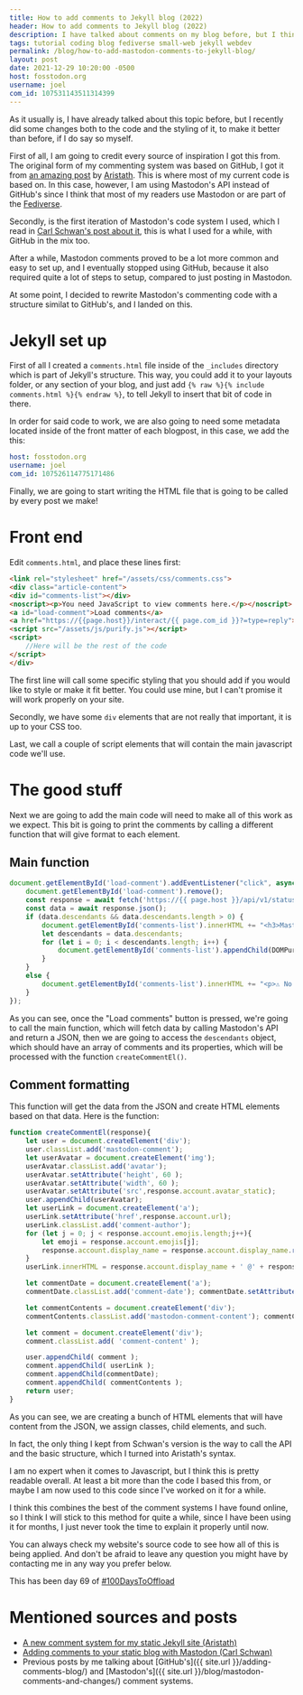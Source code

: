 ```yaml
---
title: How to add comments to Jekyll blog (2022)
header: How to add comments to Jekyll blog (2022)
description: I have talked about comments on my blog before, but I think I finally found the final iteration of it, and it's now live!
tags: tutorial coding blog fediverse small-web jekyll webdev
permalink: /blog/how-to-add-mastodon-comments-to-jekyll-blog/
layout: post
date: 2021-12-29 10:20:00 -0500
host: fosstodon.org
username: joel
com_id: 107531143511314399
---
```


As it usually is, I have already talked about this topic before, but I recently
did some changes both to the code and the styling of it, to make it better than
before, if I do say so myself.

First of all, I am going to credit every source of inspiration I got this from.
The original form of my commenting system was based on GitHub, I got it from
[an amazing post](https://aristath.github.io/blog/static-site-comments-using-github-issues-api)
by [Aristath](https://github.com/aristath). This is where most of my
current code is based on. In this case, however, I am using Mastodon's API instead of
GitHub's since I think that most of my readers use Mastodon or are part of the
[Fediverse](https://en.wikipedia.org/wiki/Fediverse).

Secondly, is the first iteration of Mastodon's code system I used, which I read
in [Carl Schwan's post about it](https://carlschwan.eu/2020/12/29/adding-comments-to-your-static-blog-with-mastodon/), this is what I used for a while, with GitHub in the mix too. 

After a while, Mastodon comments proved to be a lot more common and easy to set
up, and I eventually stopped using GitHub, because it also required quite a lot
of steps to setup, compared to just posting in Mastodon. 

At some point, I decided to rewrite Mastodon's commenting code with a structure
similat to GitHub's, and I landed on this.


# Jekyll set up

First of all I created a `comments.html` file inside of the `_includes` directory 
which is part of Jekyll's structure. This way, you could add it to your layouts
folder, or any section of your blog, and just add `{% raw %}{% include
comments.html %}{% endraw %}`, to tell Jekyll to insert that bit of code in there.

In order for said code to work, we are also going to need some metadata located
inside of the front matter of each blogpost, in this case, we add the this:

```yaml
host: fosstodon.org
username: joel
com_id: 107526114775171486

```
Finally, we are going to start writing the HTML file that is going to be called
by every post we make!

# Front end

Edit `comments.html`, and place these lines first:

```html
<link rel="stylesheet" href="/assets/css/comments.css">
<div class="article-content">
<div id="comments-list"></div>
<noscript><p>You need JavaScript to view comments here.</p></noscript>
<a id="load-comment">Load comments</a> 
<a href="https://{{page.host}}/interact/{{ page.com_id }}?=type=reply">Reply via Mastodon</a><br>
<script src="/assets/js/purify.js"></script>
<script>
    //Here will be the rest of the code
</script>
</div>
```

The first line will call some specific styling that you should add if you would
like to style or make it fit better. You could use mine, but I can't promise it
will work properly on your site.

Secondly, we have some `div` elements that are not really that important, it is
up to your CSS too.

Last, we call a couple of script elements that will contain the main javascript
code we'll use.

# The good stuff

Next we are going to add the main code will need to make all of this work as we
expect. This bit is going to print the comments by calling a different function
that will give format to each element.

## Main function

```javascript
document.getElementById('load-comment').addEventListener("click", async () => {
    document.getElementById('load-comment').remove();
    const response = await fetch('https://{{ page.host }}/api/v1/statuses/{{ page.com_id }}/context');
    const data = await response.json();
    if (data.descendants && data.descendants.length > 0) {
        document.getElementById('comments-list').innerHTML += "<h3>Mastodon Comments</h3>";
        let descendants = data.descendants;
        for (let i = 0; i < descendants.length; i++) {
            document.getElementById('comments-list').appendChild(DOMPurify.sanitize(createCommentEl(descendants[i]), {'RETURN_DOM_FRAGMENT': true}));
        }
    }
    else {
        document.getElementById('comments-list').innerHTML += "<p>⚠️ No Mastodon comments yet ⚠️</p>";
    }
});
```
As you can see, once the "Load comments" button is pressed, we're going to call
the main function, which will fetch data by calling Mastodon's API and return a
JSON, then we are going to access the `descendants` object, which should have an
array of comments and its properties, which will be processed with the function `createCommentEl()`.

## Comment formatting

This function will get the data from the JSON and create HTML elements based on
that data. Here is the function:

```javascript
function createCommentEl(response){
    let user = document.createElement('div');
    user.classList.add('mastodon-comment');
    let userAvatar = document.createElement('img');
    userAvatar.classList.add('avatar');
    userAvatar.setAttribute('height', 60 ); 
    userAvatar.setAttribute('width', 60 ); 
    userAvatar.setAttribute('src',response.account.avatar_static);
    user.appendChild(userAvatar);
    let userLink = document.createElement('a');
    userLink.setAttribute('href',response.account.url);
    userLink.classList.add('comment-author');
    for (let j = 0; j < response.account.emojis.length;j++){
        let emoji = response.account.emojis[j];
        response.account.display_name = response.account.display_name.replace(`:${emoji.shortcode}:`, `<img src="${emoji.static_url}" alt="Emoji ${emoji.shortcode}" height="16px" width="16px" />`);
    }
    userLink.innerHTML = response.account.display_name + ' @' + response.account.username;

    let commentDate = document.createElement('a');
    commentDate.classList.add('comment-date'); commentDate.setAttribute('href',response.url); commentDate.innerHTML = response.created_at.substr(0,10);

    let commentContents = document.createElement('div');
    commentContents.classList.add('mastodon-comment-content'); commentContents.innerHTML = response.content;

    let comment = document.createElement('div');
    comment.classList.add( 'comment-content' );

    user.appendChild( comment );
    comment.appendChild( userLink );
    comment.appendChild(commentDate);
    comment.appendChild( commentContents );
    return user;
}
```


As you can see, we are creating a bunch of HTML elements that will have content
from the JSON, we assign classes, child elements, and such.

In fact, the only thing I kept from Schwan's version is the way to call the API
and the basic structure, which I turned into Aristath's syntax.

I am no expert when it comes to Javascript, but I think this is pretty readable
overall. At least a bit more than the code I based this from, or maybe I am now
used to this code since I've worked on it for a while.

I think this combines the best of the comment systems I have found online, so I
think I will stick to this method for quite a while, since I have been using it
for months, I just never took the time to explain it properly until now.

You can always check my website's source code to see how all of this is being
applied. And don't be afraid to leave any question you might have by contacting
me in any way you prefer below. 

This has been day 69 of [#100DaysToOffload](https://100DaysToOffload.com)

# Mentioned sources and posts

* [A new comment system for my static Jekyll site (Aristath)](https://aristath.github.io/blog/static-site-comments-using-github-issues-api)
* [Adding comments to your static blog with Mastodon (Carl Schwan)](https://carlschwan.eu/2020/12/29/adding-comments-to-your-static-blog-with-mastodon/)
* Previous posts by me talking about [GitHub's]({{ site.url  }}/adding-comments-blog/) and [Mastodon's]({{ site.url }}/blog/mastodon-comments-and-changes/) comment systems.


